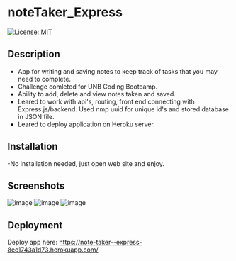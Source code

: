 # noteTaker_Express

[![License: MIT](https://img.shields.io/badge/License-MIT-yellow.svg)](https://opensource.org/licenses/MIT)

## Description

- App for writing and saving notes to keep track of tasks that you may need to complete.
- Challenge comleted for UNB Coding Bootcamp.
- Ability to add, delete and view notes taken and saved.
- Leared to work with api's, routing, front end connecting with Express.js/backend. Used nmp uuid for unique id's and stored database in JSON file.
- Leared to deploy application on Heroku server.

## Installation

-No installation needed, just open web site and enjoy.

## Screenshots

![image](https://github.com/Terence-A/noteTaker_Express/assets/90189211/e7b9123f-04ad-40b9-9494-3e05dedd0a8e)
![image](https://github.com/Terence-A/noteTaker_Express/assets/90189211/2f8dbbce-eb7d-47f7-8043-fa354c580d78)
![image](https://github.com/Terence-A/noteTaker_Express/assets/90189211/1d33f1ba-1f19-498e-ad30-d27677b4cddc)


## Deployment

Deploy app here: https://note-taker--express-8ec1743a1d73.herokuapp.com/
